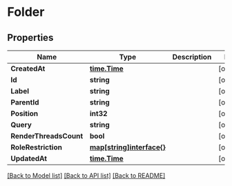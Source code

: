 # Folder

## Properties

Name | Type | Description | Notes
------------ | ------------- | ------------- | -------------
**CreatedAt** | [**time.Time**](time.Time.md) |  | [optional] 
**Id** | **string** |  | [optional] 
**Label** | **string** |  | [optional] 
**ParentId** | **string** |  | [optional] 
**Position** | **int32** |  | [optional] 
**Query** | **string** |  | [optional] 
**RenderThreadsCount** | **bool** |  | [optional] 
**RoleRestriction** | [**map[string]interface{}**](.md) |  | [optional] 
**UpdatedAt** | [**time.Time**](time.Time.md) |  | [optional] 

[[Back to Model list]](../README.md#documentation-for-models) [[Back to API list]](../README.md#documentation-for-api-endpoints) [[Back to README]](../README.md)


